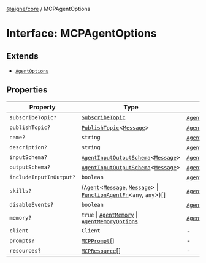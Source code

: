 [@aigne/core](../wiki/Home) / MCPAgentOptions

# Interface: MCPAgentOptions

## Extends

- [`AgentOptions`](../wiki/Interface.AgentOptions)

## Properties

| Property                                                  | Type                                                                                                                                                                                           | Inherited from                                                                                                                 |
| --------------------------------------------------------- | ---------------------------------------------------------------------------------------------------------------------------------------------------------------------------------------------- | ------------------------------------------------------------------------------------------------------------------------------ |
| <a id="subscribetopic"></a> `subscribeTopic?`             | [`SubscribeTopic`](../wiki/TypeAlias.SubscribeTopic)                                                                                                                                           | [`AgentOptions`](../wiki/Interface.AgentOptions).[`subscribeTopic`](../wiki/Interface.AgentOptions#subscribetopic)             |
| <a id="publishtopic"></a> `publishTopic?`                 | [`PublishTopic`](../wiki/TypeAlias.PublishTopic)\<[`Message`](../wiki/TypeAlias.Message)\>                                                                                                     | [`AgentOptions`](../wiki/Interface.AgentOptions).[`publishTopic`](../wiki/Interface.AgentOptions#publishtopic)                 |
| <a id="name"></a> `name?`                                 | `string`                                                                                                                                                                                       | [`AgentOptions`](../wiki/Interface.AgentOptions).[`name`](../wiki/Interface.AgentOptions#name)                                 |
| <a id="description"></a> `description?`                   | `string`                                                                                                                                                                                       | [`AgentOptions`](../wiki/Interface.AgentOptions).[`description`](../wiki/Interface.AgentOptions#description)                   |
| <a id="inputschema"></a> `inputSchema?`                   | [`AgentInputOutputSchema`](../wiki/TypeAlias.AgentInputOutputSchema)\<[`Message`](../wiki/TypeAlias.Message)\>                                                                                 | [`AgentOptions`](../wiki/Interface.AgentOptions).[`inputSchema`](../wiki/Interface.AgentOptions#inputschema)                   |
| <a id="outputschema"></a> `outputSchema?`                 | [`AgentInputOutputSchema`](../wiki/TypeAlias.AgentInputOutputSchema)\<[`Message`](../wiki/TypeAlias.Message)\>                                                                                 | [`AgentOptions`](../wiki/Interface.AgentOptions).[`outputSchema`](../wiki/Interface.AgentOptions#outputschema)                 |
| <a id="includeinputinoutput"></a> `includeInputInOutput?` | `boolean`                                                                                                                                                                                      | [`AgentOptions`](../wiki/Interface.AgentOptions).[`includeInputInOutput`](../wiki/Interface.AgentOptions#includeinputinoutput) |
| <a id="skills"></a> `skills?`                             | ([`Agent`](../wiki/Class.Agent)\<[`Message`](../wiki/TypeAlias.Message), [`Message`](../wiki/TypeAlias.Message)\> \| [`FunctionAgentFn`](../wiki/TypeAlias.FunctionAgentFn)\<`any`, `any`\>)[] | [`AgentOptions`](../wiki/Interface.AgentOptions).[`skills`](../wiki/Interface.AgentOptions#skills)                             |
| <a id="disableevents"></a> `disableEvents?`               | `boolean`                                                                                                                                                                                      | [`AgentOptions`](../wiki/Interface.AgentOptions).[`disableEvents`](../wiki/Interface.AgentOptions#disableevents)               |
| <a id="memory"></a> `memory?`                             | `true` \| [`AgentMemory`](../wiki/Class.AgentMemory) \| [`AgentMemoryOptions`](../wiki/Interface.AgentMemoryOptions)                                                                           | [`AgentOptions`](../wiki/Interface.AgentOptions).[`memory`](../wiki/Interface.AgentOptions#memory)                             |
| <a id="client"></a> `client`                              | `Client`                                                                                                                                                                                       | -                                                                                                                              |
| <a id="prompts"></a> `prompts?`                           | [`MCPPrompt`](../wiki/Class.MCPPrompt)[]                                                                                                                                                       | -                                                                                                                              |
| <a id="resources"></a> `resources?`                       | [`MCPResource`](../wiki/Class.MCPResource)[]                                                                                                                                                   | -                                                                                                                              |
